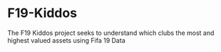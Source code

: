# F19-Kiddos
The F19 Kiddos project seeks to understand which clubs the most and highest valued assets using Fifa 19 Data
